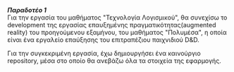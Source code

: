 
***Παραδοτέο 1***   
Για την εργασία του μαθήματος "Τεχνολογία Λογισμικού", θα συνεχίσω το development 
της εργασίας επαυξημένης πραγματικότητας(augmented reality) του προηγούμενου εξαμήνου, του 
μαθήματος "Πολυμέσα", η οποία είναι ένα εργαλείο επαύξησης του επιτραπέζιου παιχνιδιού D&D. 

Για την συγκεκριμένη εργασία, έχω δημιουργήσει ένα καινούργιο repository, μέσα στο οποίο θα
ανεβάζω όλα τα στοιχεία της εφαρμογής.
